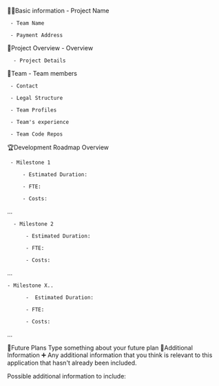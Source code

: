 
🧑‍💻Basic information
     - Project Name  

     - Team Name     

     - Payment Address
🎯Project Overview
      - Overview

      - Project Details
👥Team
     - Team members

     - Contact

     - Legal Structure

     - Team Profiles

     - Team's experience

     - Team Code Repos
🏆Development Roadmap
Overview

     - Milestone 1

         - Estimated Duration:

         - FTE: 

         - Costs:
...

      - Milestone 2

          - Estimated Duration:

          - FTE: 

          - Costs:
...

    - Milestone X..

          -  Estimated Duration:

          - FTE: 

          - Costs:
...

📡Future Plans
  Type something about your future plan
🙋Additional Information ➕
  Any additional information that you think is relevant to this application that hasn't already been included.

  Possible additional information to include:
